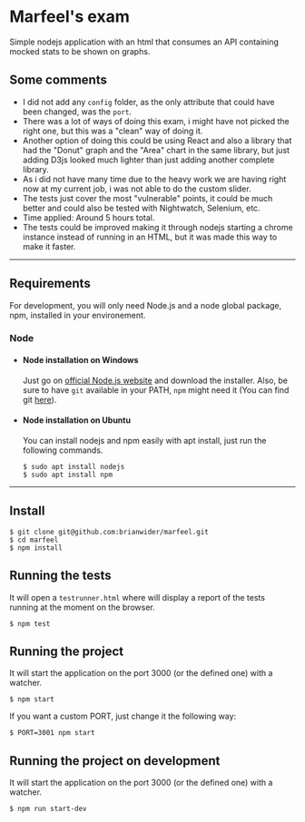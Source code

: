 # Marfeel's exam

Simple nodejs application with an html that consumes an API containing mocked stats to be shown on graphs.

## Some comments
  - I did not add any `config` folder, as the only attribute that could have been changed, was the `port`.
  - There was a lot of ways of doing this exam, i might have not picked the right one, but this was a "clean" way of doing it.
  - Another option of doing this could be using React and also a library that had the "Donut" graph and the "Area" chart in the same library, but just adding D3js looked much lighter than just adding another complete library.
  - As i did not have many time due to the heavy work we are having right now at my current job, i was not able to do the custom slider.
  - The tests just cover the most "vulnerable" points, it could be much better and could also be tested with Nightwatch, Selenium, etc.
  - Time applied: Around 5 hours total.
  - The tests could be improved making it through nodejs starting a chrome instance instead of running in an HTML, but it was made this way to make it faster.

---
## Requirements

For development, you will only need Node.js and a node global package, npm, installed in your environement.

### Node
- #### Node installation on Windows

  Just go on [official Node.js website](https://nodejs.org/) and download the installer.
Also, be sure to have `git` available in your PATH, `npm` might need it (You can find git [here](https://git-scm.com/)).

- #### Node installation on Ubuntu

  You can install nodejs and npm easily with apt install, just run the following commands.

      $ sudo apt install nodejs
      $ sudo apt install npm



---

## Install

    $ git clone git@github.com:brianwider/marfeel.git
    $ cd marfeel
    $ npm install


## Running the tests
  
  It will open a `testrunner.html` where will display a report of the tests running at the moment on the browser.

    $ npm test

## Running the project
  
  It will start the application on the port 3000 (or the defined one) with a watcher.

    $ npm start
    
  If you want a custom PORT, just change it the following way:

    $ PORT=3001 npm start

## Running the project on development
  
  It will start the application on the port 3000 (or the defined one) with a watcher.

    $ npm run start-dev
